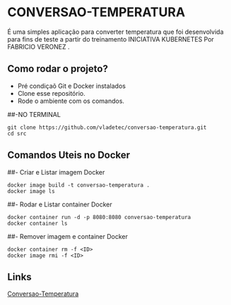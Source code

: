 # CONVERSAO-TEMPERATURA
É uma simples aplicação para converter temperatura que foi desenvolvida para fins de teste a partir do treinamento INICIATIVA KUBERNETES Por FABRICIO VERONEZ .

## Como rodar o projeto?

* Pré condiçaõ Git e Docker instalados
* Clone esse repositório.
* Rode o ambiente com os comandos.

##-NO TERMINAL
```
git clone https://github.com/vladetec/conversao-temperatura.git
cd src
```
## Comandos Uteis no Docker

##- Criar e Listar imagem Docker
```
docker image build -t conversao-temperatura . 
docker image ls
```
##- Rodar e Listar container Docker
```
docker container run -d -p 8080:8080 conversao-temperatura
docker container ls
```

##- Remover imagem e container Docker
```
docker container rm -f <ID>
docker image rmi -f <ID>
```

## Links

[Conversao-Temperatura](http://localhost:8080/)


